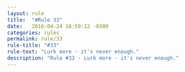 ```yaml
---
layout: rule
title:  "#Rule 33"
date:   2016-04-24 18:59:12 -0300
categories: rules
permalink: rule/33
rule-title: "#33"
rule-text: "Lurk more - it's never enough."
description: "Rule #33 - Lurk more - it's never enough."
---
```

